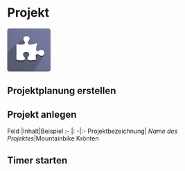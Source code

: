 # Projekt
![icons_odoo_project](assets/icons_odoo_project.png)

## Projektplanung erstellen

## Projekt anlegen
Feld |Inhalt|Beispiel
:- |: -|:-
Projektbezeichnung| *Name des Projektes*|Mountainbike Krönten


## Timer starten

